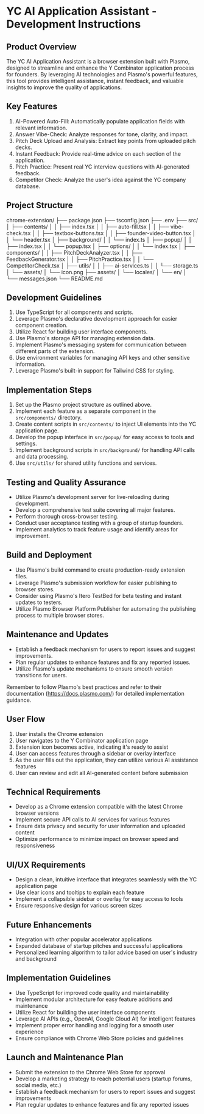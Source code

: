 # YC AI Application Assistant - Development Instructions

## Product Overview

The YC AI Application Assistant is a browser extension built with Plasmo, designed to streamline and enhance the Y Combinator application process for founders. By leveraging AI technologies and Plasmo's powerful features, this tool provides intelligent assistance, instant feedback, and valuable insights to improve the quality of applications.

## Key Features

1. AI-Powered Auto-Fill: Automatically populate application fields with relevant information.
2. Answer Vibe-Check: Analyze responses for tone, clarity, and impact.
3. Pitch Deck Upload and Analysis: Extract key points from uploaded pitch decks.
4. Instant Feedback: Provide real-time advice on each section of the application.
5. Pitch Practice: Present real YC interview questions with AI-generated feedback.
6. Competitor Check: Analyze the user's idea against the YC company database.

## Project Structure

chrome-extension/
├── package.json
├── tsconfig.json
├── .env
├── src/
│ ├── contents/
│ │ ├── index.tsx
│ │ ├── auto-fill.tsx
│ │ ├── vibe-check.tsx
│ │ ├── textbox-buttons.tsx
│ │ ├── founder-video-button.tsx
│ │ └── header.tsx
│ ├── background/
│ │ └── index.ts
│ ├── popup/
│ │ ├── index.tsx
│ │ └── popup.tsx
│ ├── options/
│ │ └── index.tsx
│ ├── components/
│ │ ├── PitchDeckAnalyzer.tsx
│ │ ├── FeedbackGenerator.tsx
│ │ ├── PitchPractice.tsx
│ │ └── CompetitorCheck.tsx
│ ├── utils/
│ │ ├── ai-services.ts
│ │ └── storage.ts
│ └── assets/
│ └── icon.png
├── assets/
│ └── locales/
│ └── en/
│ └── messages.json
└── README.md

## Development Guidelines

1. Use TypeScript for all components and scripts.
2. Leverage Plasmo's declarative development approach for easier component creation.
3. Utilize React for building user interface components.
4. Use Plasmo's storage API for managing extension data.
5. Implement Plasmo's messaging system for communication between different parts of the extension.
6. Use environment variables for managing API keys and other sensitive information.
7. Leverage Plasmo's built-in support for Tailwind CSS for styling.

## Implementation Steps

1. Set up the Plasmo project structure as outlined above.
2. Implement each feature as a separate component in the `src/components/` directory.
3. Create content scripts in `src/contents/` to inject UI elements into the YC application page.
4. Develop the popup interface in `src/popup/` for easy access to tools and settings.
5. Implement background scripts in `src/background/` for handling API calls and data processing.
6. Use `src/utils/` for shared utility functions and services.

## Testing and Quality Assurance

- Utilize Plasmo's development server for live-reloading during development.
- Develop a comprehensive test suite covering all major features.
- Perform thorough cross-browser testing.
- Conduct user acceptance testing with a group of startup founders.
- Implement analytics to track feature usage and identify areas for improvement.

## Build and Deployment

- Use Plasmo's build command to create production-ready extension files.
- Leverage Plasmo's submission workflow for easier publishing to browser stores.
- Consider using Plasmo's Itero TestBed for beta testing and instant updates to testers.
- Utilize Plasmo Browser Platform Publisher for automating the publishing process to multiple browser stores.

## Maintenance and Updates

- Establish a feedback mechanism for users to report issues and suggest improvements.
- Plan regular updates to enhance features and fix any reported issues.
- Utilize Plasmo's update mechanisms to ensure smooth version transitions for users.

Remember to follow Plasmo's best practices and refer to their documentation (https://docs.plasmo.com/) for detailed implementation guidance.

## User Flow

1. User installs the Chrome extension
2. User navigates to the Y Combinator application page
3. Extension icon becomes active, indicating it's ready to assist
4. User can access features through a sidebar or overlay interface
5. As the user fills out the application, they can utilize various AI assistance features
6. User can review and edit all AI-generated content before submission

## Technical Requirements

- Develop as a Chrome extension compatible with the latest Chrome browser versions
- Implement secure API calls to AI services for various features
- Ensure data privacy and security for user information and uploaded content
- Optimize performance to minimize impact on browser speed and responsiveness

## UI/UX Requirements

- Design a clean, intuitive interface that integrates seamlessly with the YC application page
- Use clear icons and tooltips to explain each feature
- Implement a collapsible sidebar or overlay for easy access to tools
- Ensure responsive design for various screen sizes

## Future Enhancements

- Integration with other popular accelerator applications
- Expanded database of startup pitches and successful applications
- Personalized learning algorithm to tailor advice based on user's industry and background

## Implementation Guidelines

- Use TypeScript for improved code quality and maintainability
- Implement modular architecture for easy feature additions and maintenance
- Utilize React for building the user interface components
- Leverage AI APIs (e.g., OpenAI, Google Cloud AI) for intelligent features
- Implement proper error handling and logging for a smooth user experience
- Ensure compliance with Chrome Web Store policies and guidelines

## Launch and Maintenance Plan

- Submit the extension to the Chrome Web Store for approval
- Develop a marketing strategy to reach potential users (startup forums, social media, etc.)
- Establish a feedback mechanism for users to report issues and suggest improvements
- Plan regular updates to enhance features and fix any reported issues
